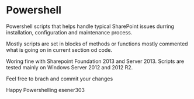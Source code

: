 # Powershell
Powershell scripts that helps handle typical SharePoint issues durring installation, configuration and maintenance process.

Mostly scripts are set in blocks of methods or functions mostly commented what is going on in current section od code.

Woring fine with Sharepoint Foundation 2013 and Server 2013.
Scripts are tested mainly on Windows Server 2012 and 2012 R2. 

Feel free to brach and commit your changes

Happy Powershelling
esener303
